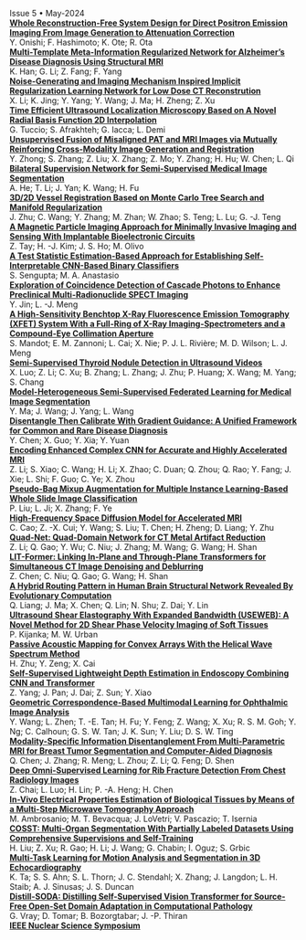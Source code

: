 Issue 5 • May-2024	  
**[	Whole Reconstruction-Free System Design for Direct Positron Emission Imaging From Image Generation to Attenuation Correction	](	https://ieeexplore.ieee.org/stamp/stamp.jsp?arnumber=10364757	)**  
**[]()**  	Y. Onishi; F. Hashimoto; K. Ote; R. Ota	  
**[	Multi-Template Meta-Information Regularized Network for Alzheimer’s Disease Diagnosis Using Structural MRI	](	https://ieeexplore.ieee.org/stamp/stamp.jsp?arnumber=10365189	)**  
**[]()**  	K. Han; G. Li; Z. Fang; F. Yang	  
**[	Noise-Generating and Imaging Mechanism Inspired Implicit Regularization Learning Network for Low Dose CT Reconstrution	](	https://ieeexplore.ieee.org/stamp/stamp.jsp?arnumber=10374095	)**  
**[]()**  	X. Li; K. Jing; Y. Yang; Y. Wang; J. Ma; H. Zheng; Z. Xu	  
**[	Time Efficient Ultrasound Localization Microscopy Based on A Novel Radial Basis Function 2D Interpolation	](	https://ieeexplore.ieee.org/stamp/stamp.jsp?arnumber=10374149	)**  
**[]()**  	G. Tuccio; S. Afrakhteh; G. Iacca; L. Demi	  
**[	Unsupervised Fusion of Misaligned PAT and MRI Images via Mutually Reinforcing Cross-Modality Image Generation and Registration	](	https://ieeexplore.ieee.org/stamp/stamp.jsp?arnumber=10374392	)**  
**[]()**  	Y. Zhong; S. Zhang; Z. Liu; X. Zhang; Z. Mo; Y. Zhang; H. Hu; W. Chen; L. Qi	  
**[	Bilateral Supervision Network for Semi-Supervised Medical Image Segmentation	](	https://ieeexplore.ieee.org/stamp/stamp.jsp?arnumber=10375506	)**  
**[]()**  	A. He; T. Li; J. Yan; K. Wang; H. Fu	  
**[	3D/2D Vessel Registration Based on Monte Carlo Tree Search and Manifold Regularization	](	https://ieeexplore.ieee.org/stamp/stamp.jsp?arnumber=10375552	)**  
**[]()**  	J. Zhu; C. Wang; Y. Zhang; M. Zhan; W. Zhao; S. Teng; L. Lu; G. -J. Teng	  
**[	A Magnetic Particle Imaging Approach for Minimally Invasive Imaging and Sensing With Implantable Bioelectronic Circuits	](	https://ieeexplore.ieee.org/stamp/stamp.jsp?arnumber=10376201	)**  
**[]()**  	Z. Tay; H. -J. Kim; J. S. Ho; M. Olivo	  
**[	A Test Statistic Estimation-Based Approach for Establishing Self-Interpretable CNN-Based Binary Classifiers	](	https://ieeexplore.ieee.org/stamp/stamp.jsp?arnumber=10378976	)**  
**[]()**  	S. Sengupta; M. A. Anastasio	  
**[	Exploration of Coincidence Detection of Cascade Photons to Enhance Preclinical Multi-Radionuclide SPECT Imaging	](	https://ieeexplore.ieee.org/stamp/stamp.jsp?arnumber=10378713	)**  
**[]()**  	Y. Jin; L. -J. Meng	  
**[	A High-Sensitivity Benchtop X-Ray Fluorescence Emission Tomography (XFET) System With a Full-Ring of X-Ray Imaging-Spectrometers and a Compound-Eye Collimation Aperture	](	https://ieeexplore.ieee.org/stamp/stamp.jsp?arnumber=10381599	)**  
**[]()**  	S. Mandot; E. M. Zannoni; L. Cai; X. Nie; P. J. L. Rivière; M. D. Wilson; L. J. Meng	  
**[	Semi-Supervised Thyroid Nodule Detection in Ultrasound Videos	](	https://ieeexplore.ieee.org/stamp/stamp.jsp?arnumber=10379017	)**  
**[]()**  	X. Luo; Z. Li; C. Xu; B. Zhang; L. Zhang; J. Zhu; P. Huang; X. Wang; M. Yang; S. Chang	  
**[	Model-Heterogeneous Semi-Supervised Federated Learning for Medical Image Segmentation	](	https://ieeexplore.ieee.org/stamp/stamp.jsp?arnumber=10379169	)**  
**[]()**  	Y. Ma; J. Wang; J. Yang; L. Wang	  
**[	Disentangle Then Calibrate With Gradient Guidance: A Unified Framework for Common and Rare Disease Diagnosis	](	https://ieeexplore.ieee.org/stamp/stamp.jsp?arnumber=10379649	)**  
**[]()**  	Y. Chen; X. Guo; Y. Xia; Y. Yuan	  
**[	Encoding Enhanced Complex CNN for Accurate and Highly Accelerated MRI	](	https://ieeexplore.ieee.org/stamp/stamp.jsp?arnumber=10385149	)**  
**[]()**  	Z. Li; S. Xiao; C. Wang; H. Li; X. Zhao; C. Duan; Q. Zhou; Q. Rao; Y. Fang; J. Xie; L. Shi; F. Guo; C. Ye; X. Zhou	  
**[	Pseudo-Bag Mixup Augmentation for Multiple Instance Learning-Based Whole Slide Image Classification	](	https://ieeexplore.ieee.org/stamp/stamp.jsp?arnumber=10385148	)**  
**[]()**  	P. Liu; L. Ji; X. Zhang; F. Ye	  
**[	High-Frequency Space Diffusion Model for Accelerated MRI	](	https://ieeexplore.ieee.org/stamp/stamp.jsp?arnumber=10385176	)**  
**[]()**  	C. Cao; Z. -X. Cui; Y. Wang; S. Liu; T. Chen; H. Zheng; D. Liang; Y. Zhu	  
**[	Quad-Net: Quad-Domain Network for CT Metal Artifact Reduction	](	https://ieeexplore.ieee.org/stamp/stamp.jsp?arnumber=10385220	)**  
**[]()**  	Z. Li; Q. Gao; Y. Wu; C. Niu; J. Zhang; M. Wang; G. Wang; H. Shan	  
**[	LIT-Former: Linking In-Plane and Through-Plane Transformers for Simultaneous CT Image Denoising and Deblurring	](	https://ieeexplore.ieee.org/stamp/stamp.jsp?arnumber=10385173	)**  
**[]()**  	Z. Chen; C. Niu; Q. Gao; G. Wang; H. Shan	  
**[	A Hybrid Routing Pattern in Human Brain Structural Network Revealed By Evolutionary Computation	](	https://ieeexplore.ieee.org/stamp/stamp.jsp?arnumber=10385209	)**  
**[]()**  	Q. Liang; J. Ma; X. Chen; Q. Lin; N. Shu; Z. Dai; Y. Lin	  
**[	Ultrasound Shear Elastography With Expanded Bandwidth (USEWEB): A Novel Method for 2D Shear Phase Velocity Imaging of Soft Tissues	](	https://ieeexplore.ieee.org/stamp/stamp.jsp?arnumber=10387489	)**  
**[]()**  	P. Kijanka; M. W. Urban	  
**[	Passive Acoustic Mapping for Convex Arrays With the Helical Wave Spectrum Method	](	https://ieeexplore.ieee.org/stamp/stamp.jsp?arnumber=10387410	)**  
**[]()**  	H. Zhu; Y. Zeng; X. Cai	  
**[	Self-Supervised Lightweight Depth Estimation in Endoscopy Combining CNN and Transformer	](	https://ieeexplore.ieee.org/stamp/stamp.jsp?arnumber=10387467	)**  
**[]()**  	Z. Yang; J. Pan; J. Dai; Z. Sun; Y. Xiao	  
**[	Geometric Correspondence-Based Multimodal Learning for Ophthalmic Image Analysis	](	https://ieeexplore.ieee.org/stamp/stamp.jsp?arnumber=10388423	)**  
**[]()**  	Y. Wang; L. Zhen; T. -E. Tan; H. Fu; Y. Feng; Z. Wang; X. Xu; R. S. M. Goh; Y. Ng; C. Calhoun; G. S. W. Tan; J. K. Sun; Y. Liu; D. S. W. Ting	  
**[	Modality-Specific Information Disentanglement From Multi-Parametric MRI for Breast Tumor Segmentation and Computer-Aided Diagnosis	](	https://ieeexplore.ieee.org/stamp/stamp.jsp?arnumber=10388458	)**  
**[]()**  	Q. Chen; J. Zhang; R. Meng; L. Zhou; Z. Li; Q. Feng; D. Shen	  
**[	Deep Omni-Supervised Learning for Rib Fracture Detection From Chest Radiology Images	](	https://ieeexplore.ieee.org/stamp/stamp.jsp?arnumber=10398253	)**  
**[]()**  	Z. Chai; L. Luo; H. Lin; P. -A. Heng; H. Chen	  
**[	In-Vivo Electrical Properties Estimation of Biological Tissues by Means of a Multi-Step Microwave Tomography Approach	](	https://ieeexplore.ieee.org/stamp/stamp.jsp?arnumber=10400495	)**  
**[]()**  	M. Ambrosanio; M. T. Bevacqua; J. LoVetri; V. Pascazio; T. Isernia	  
**[	COSST: Multi-Organ Segmentation With Partially Labeled Datasets Using Comprehensive Supervisions and Self-Training	](	https://ieeexplore.ieee.org/stamp/stamp.jsp?arnumber=10400525	)**  
**[]()**  	H. Liu; Z. Xu; R. Gao; H. Li; J. Wang; G. Chabin; I. Oguz; S. Grbic	  
**[	Multi-Task Learning for Motion Analysis and Segmentation in 3D Echocardiography	](	https://ieeexplore.ieee.org/stamp/stamp.jsp?arnumber=10402069	)**  
**[]()**  	K. Ta; S. S. Ahn; S. L. Thorn; J. C. Stendahl; X. Zhang; J. Langdon; L. H. Staib; A. J. Sinusas; J. S. Duncan	  
**[	Distill-SODA: Distilling Self-Supervised Vision Transformer for Source-Free Open-Set Domain Adaptation in Computational Pathology	](	https://ieeexplore.ieee.org/stamp/stamp.jsp?arnumber=10403873	)**  
**[]()**  	G. Vray; D. Tomar; B. Bozorgtabar; J. -P. Thiran	  
**[	IEEE Nuclear Science Symposium	](	https://ieeexplore.ieee.org/stamp/stamp.jsp?arnumber=10517725	)**  
**[]()**  		  
